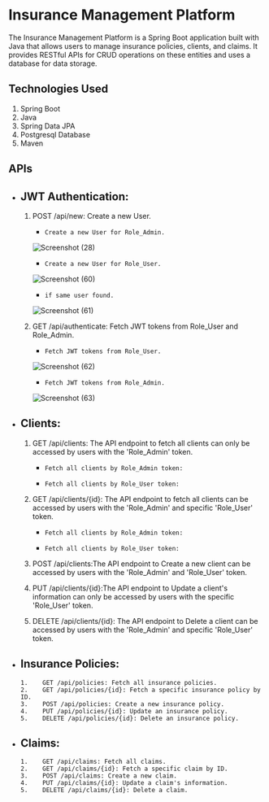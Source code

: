 # Insurance Management Platform
The Insurance Management Platform is a Spring Boot application built with Java that allows users to manage insurance policies, clients, and claims. It provides RESTful APIs for CRUD operations on these entities and uses a database for data storage.

## Technologies Used
1.  Spring Boot
2.  Java
3.  Spring Data JPA
4.  Postgresql Database
5.  Maven

## APIs
-   ## JWT Authentication:
      1)    POST /api/new: Create a new User.
            -     Create a new User for Role_Admin.
            ![Screenshot (28)](https://user-images.githubusercontent.com/54321306/231414612-985a9a97-55a3-4e91-86d8-eaf0eccfa3df.png)

            -     Create a new User for Role_User. 
            ![Screenshot (60)](https://user-images.githubusercontent.com/54321306/231522759-44e73865-18d3-4b48-89a7-259514cfb495.png)

            -     if same user found.
            ![Screenshot (61)](https://user-images.githubusercontent.com/54321306/231523013-35ecef8d-03c2-430c-bc9b-a97299c8bf50.png)

            
      2.    GET /api/authenticate: Fetch JWT tokens from  Role_User and Role_Admin. 
            -     Fetch JWT tokens from Role_User.
            ![Screenshot (62)](https://user-images.githubusercontent.com/54321306/231544934-86e47b67-00db-4248-86e4-79100bb35686.png)

            -     Fetch JWT tokens from Role_Admin.
            ![Screenshot (63)](https://user-images.githubusercontent.com/54321306/231545576-ba8412cb-1175-4869-8806-e9856e8c2153.png)

-   ## Clients:
      1.    GET /api/clients: The API endpoint to fetch all clients can only be accessed by users with the 'Role_Admin' token.
            -     Fetch all clients by Role_Admin token:
            -     Fetch all clients by Role_User token:
            
      2.    GET /api/clients/{id}: The API endpoint to fetch all clients can be accessed by users with the 'Role_Admin' and specific 'Role_User' token.
            -     Fetch all clients by Role_Admin token:
            -     Fetch all clients by Role_User token:
            
      3.    POST /api/clients:The API endpoint to Create a new client can be accessed by users with the 'Role_Admin' and 'Role_User' token.
     
      4.    PUT /api/clients/{id}:The API endpoint to Update a client's information can only be accessed by users with the specific 'Role_User' token.
      
      5.    DELETE /api/clients/{id}: The API endpoint to Delete a client can be accessed by users with the 'Role_Admin' and specific 'Role_User' token.
      
- ##  Insurance Policies:
      1.    GET /api/policies: Fetch all insurance policies.
      2.    GET /api/policies/{id}: Fetch a specific insurance policy by ID.
      3.    POST /api/policies: Create a new insurance policy.
      4.    PUT /api/policies/{id}: Update an insurance policy.
      5.    DELETE /api/policies/{id}: Delete an insurance policy.
      
- ##  Claims:
      1.    GET /api/claims: Fetch all claims.
      2.    GET /api/claims/{id}: Fetch a specific claim by ID.
      3.    POST /api/claims: Create a new claim.
      4.    PUT /api/claims/{id}: Update a claim's information.
      5.    DELETE /api/claims/{id}: Delete a claim.

